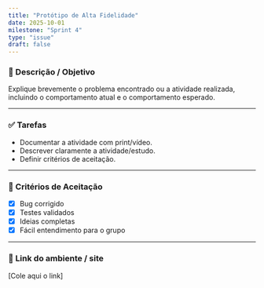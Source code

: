 ```yaml
---
title: "Protótipo de Alta Fidelidade"
date: 2025-10-01
milestone: "Sprint 4"
type: "issue"
draft: false
---
```


### 📝 Descrição / Objetivo  
Explique brevemente o problema encontrado ou a atividade realizada, incluindo o comportamento atual e o comportamento esperado.  

---

### ✅ Tarefas  
- Documentar a atividade com print/vídeo.  
- Descrever claramente a atividade/estudo.  
- Definir critérios de aceitação.  

---

### 📌 Critérios de Aceitação  
- [x] Bug corrigido  
- [x] Testes validados  
- [x] Ideias completas  
- [x] Fácil entendimento para o grupo  

---

### 🔗 Link do ambiente / site  
[Cole aqui o link]


